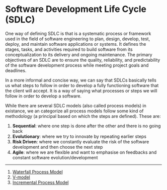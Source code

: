 # Software Development Life Cycle (SDLC)

One way of defining SDLC is that is a systematic process or framework used in the field of software engineering to plan, design, develop, test, deploy, and maintain software applications or systems. It defines the stages, tasks, and activities required to build software from its conceptualization to its delivery and ongoing maintenance. The primary objectives of an SDLC are to ensure the quality, reliability, and predictability of the software development process while meeting project goals and deadlines.

In a more informal and concise way, we can say that SDLCs basically tells us what steps to follow in order to develop a fully functioning software that the client will accept. It is a way of saying what processes or steps we will follow in order to develop a software.

While there are several SDLC models (also called process models) in existance, we an categorize all process models follow some kind of methodology (a principal based on which the steps are defined). These are:

1. **Sequential**: where one step is done after the other and there is no going back
2. **Evolutionary**: where we try to innovate by repeating earlier steps
3. **Risk Driven**: where we constantly evaluate the risk of the software development and then choose the next step
4. **Agile**: where we are flexible and want to emphasise on feedbacks and constant software evolution/development

---

1. [Waterfall Process Model](Waterfall%20Process%20Model)
2. [V-model](V-model)
3. [Incremental Process Model](Incremental%20Process%20Model)
